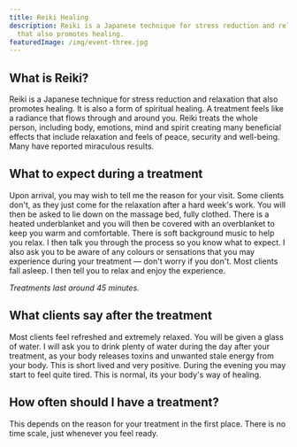 ```yaml
---
title: Reiki Healing
description: Reiki is a Japanese technique for stress reduction and relaxation
  that also promotes healing.
featuredImage: /img/event-three.jpg
---
```

## What is Reiki?

Reiki is a Japanese technique for stress reduction and relaxation that also promotes healing. It is also a form of spiritual healing. A treatment feels like a radiance that flows through and around you. Reiki treats the whole person, including body, emotions, mind and spirit creating many beneficial effects that include relaxation and feels of peace, security and well-being. Many have reported miraculous results.

## What to expect during a treatment

Upon arrival, you may wish to tell me the reason for your visit. Some clients don't, as they just come for the relaxation after a hard week's work. You will then be asked to lie down on the massage bed, fully clothed. There is a heated underblanket and you will then be covered with an overblanket to keep you warm and comfortable. There is soft background music to help you relax. I then talk you through the process so you know what to expect. I also ask you to be aware of any colours or sensations that you may experience during your treatment — don't worry if you don't. Most clients fall asleep. I then tell you to relax and enjoy the experience.

*Treatments last around 45 minutes.*

## What clients say after the treatment

Most clients feel refreshed and extremely relaxed. You will be given a glass of water. I will ask you to drink plenty of water during the day after your treatment, as your body releases toxins and unwanted stale energy from your body. This is short lived and very positive. During the evening you may start to feel quite tired. This is normal, its your body's way of healing.

## How often should I have a treatment?

This depends on the reason for your treatment in the first place. There is no time scale, just whenever you feel ready.